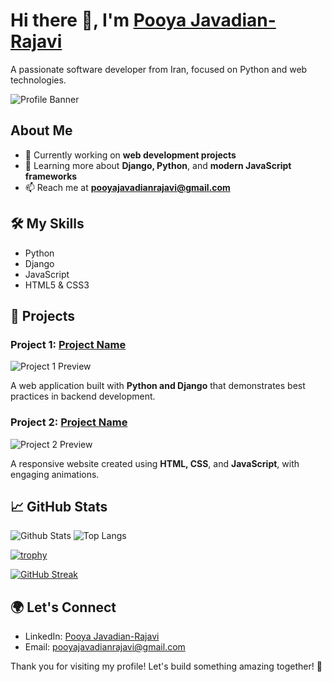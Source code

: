 # Hi there 👋, I'm [Pooya Javadian-Rajavi](https://github.com/pooya-jvr)

A passionate software developer from Iran, focused on Python and web technologies.

![Profile Banner](https://via.placeholder.com/800x200?text=Profile+Banner)  

## About Me

- 🔭 Currently working on **web development projects**
- 🌱 Learning more about **Django, Python**, and **modern JavaScript frameworks**
- 📫 Reach me at **pooyajavadianrajavi@gmail.com**

## 🛠 My Skills

- Python
- Django
- JavaScript
- HTML5 & CSS3

## 🚀 Projects

### Project 1: **[Project Name](https://github.com/pooya-jvr/project1)**

![Project 1 Preview](https://via.placeholder.com/150x150?text=Project+1)

A web application built with **Python and Django** that demonstrates best practices in backend development.

### Project 2: **[Project Name](https://github.com/pooya-jvr/project2)**

![Project 2 Preview](https://via.placeholder.com/150x150?text=Project+2)

A responsive website created using **HTML, CSS**, and **JavaScript**, with engaging animations.

## 📈 GitHub Stats

![Github Stats](https://github-readme-stats.vercel.app/api?username=pooya-jvr)
![Top Langs](https://github-readme-stats.vercel.app/api/top-langs/?username=pooya-jvr)

[![trophy](https://github-profile-trophy.vercel.app/?username=pooya-jvr)](https://github.com/pooya-jvr)

[![GitHub Streak](https://streak-stats.demolab.com/?user=pooya-jvr)](https://git.io/streak-stats)

## 🌍 Let's Connect

- LinkedIn: [Pooya Javadian-Rajavi](https://www.linkedin.com/in/pooya-javadian-73941b198/)
- Email: [pooyajavadianrajavi@gmail.com](mailto:pooyajavadianrajavi@gmail.com)

Thank you for visiting my profile! Let's build something amazing together! 🚀

